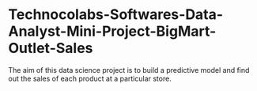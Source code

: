 
# Technocolabs-Softwares-Data-Analyst-Mini-Project-BigMart-Outlet-Sales
The aim of this data science project is to build a predictive model and find out the sales of each product at a particular store.
